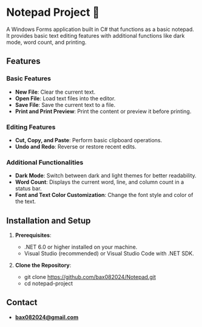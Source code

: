 # Notepad Project  :page_facing_up:

A Windows Forms application built in C# that functions as a basic notepad.
It provides basic text editing features with additional functions like dark mode,
word count, and printing.

## Features

### Basic Features
- **New File**: Clear the current text.
- **Open File**: Load text files into the editor.
- **Save File**: Save the current text to a file.
- **Print and Print Preview**: Print the content or preview it before printing.

### Editing Features
- **Cut, Copy, and Paste**: Perform basic clipboard operations.
- **Undo and Redo**: Reverse or restore recent edits.

### Additional Functionalities
- **Dark Mode**: Switch between dark and light themes for better readability.
- **Word Count**: Displays the current word, line, and column count in a status bar.
- **Font and Text Color Customization**: Change the font style and color of the text.

## Installation and Setup

1. **Prerequisites**:
   - .NET 6.0 or higher installed on your machine.
   - Visual Studio (recommended) or Visual Studio Code with .NET SDK.

2. **Clone the Repository**:
   - git clone https://github.com/bax082024/Notepad.git
   - cd notepad-project

## Contact

- **bax082024@gmail.com**

